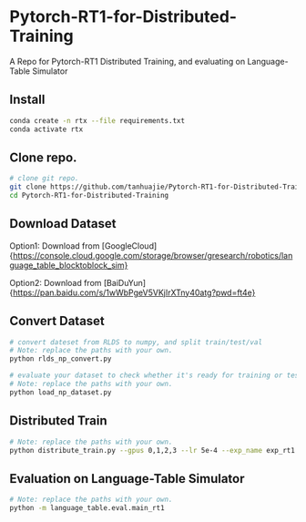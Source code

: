 # Pytorch-RT1-for-Distributed-Training
A Repo for Pytorch-RT1 Distributed Training, and evaluating on Language-Table Simulator

## Install
```bash
conda create -n rtx --file requirements.txt
conda activate rtx
```

## Clone repo.
```bash
# clone git repo.
git clone https://github.com/tanhuajie/Pytorch-RT1-for-Distributed-Training.git
cd Pytorch-RT1-for-Distributed-Training
```

## Download Dataset

Option1: Download from [GoogleCloud]{https://console.cloud.google.com/storage/browser/gresearch/robotics/language_table_blocktoblock_sim}

Option2: Download from [BaiDuYun]{https://pan.baidu.com/s/1wWbPgeV5VKjIrXTny40atg?pwd=ft4e}

## Convert Dataset
```bash
# convert dateset from RLDS to numpy, and split train/test/val
# Note: replace the paths with your own.
python rlds_np_convert.py

# evaluate your dataset to check whether it's ready for training or testing 
# Note: replace the paths with your own.
python load_np_dataset.py
```

## Distributed Train
```bash
# Note: replace the paths with your own.
python distribute_train.py --gpus 0,1,2,3 --lr 5e-4 --exp_name exp_rt1 --dataset_dir /path/to/your/dataset --log_dir /path/to/your/exp/logs --ckpt_dir /path/to/your/exp/ckpts
```

## Evaluation on Language-Table Simulator
```bash
# Note: replace the paths with your own.
python -m language_table.eval.main_rt1
```

